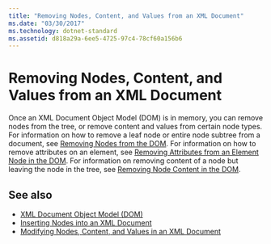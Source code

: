 ```yaml
---
title: "Removing Nodes, Content, and Values from an XML Document"
ms.date: "03/30/2017"
ms.technology: dotnet-standard
ms.assetid: d818a29a-6ee5-4725-97c4-78cf60a156b6
---
```

# Removing Nodes, Content, and Values from an XML Document
Once an XML Document Object Model (DOM) is in memory, you can remove nodes from the tree, or remove content and values from certain node types. For information on how to remove a leaf node or entire node subtree from a document, see [Removing Nodes from the DOM](removing-nodes-from-the-dom.md). For information on how to remove attributes on an element, see [Removing Attributes from an Element Node in the DOM](removing-attributes-from-an-element-node-in-the-dom.md). For information on removing content of a node but leaving the node in the tree, see [Removing Node Content in the DOM](removing-node-content-in-the-dom.md).  
  
## See also

- [XML Document Object Model (DOM)](xml-document-object-model-dom.md)
- [Inserting Nodes into an XML Document](inserting-nodes-into-an-xml-document.md)
- [Modifying Nodes, Content, and Values in an XML Document](modifying-nodes-content-and-values-in-an-xml-document.md)
